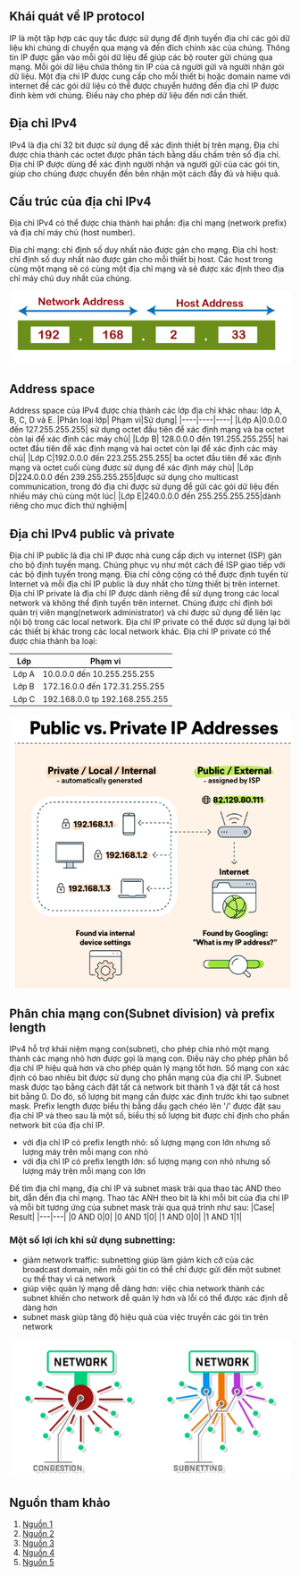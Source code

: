 ## Khái quát về IP protocol
IP là một tập hợp các quy tắc được sử dụng để định tuyến địa chỉ các gói dữ liệu khi chúng di chuyển qua mạng và đến đích chính xác của chúng. Thông tin IP được gắn vào mỗi gói dữ liệu để giúp các bộ router gửi chúng qua mạng. Mỗi gói dữ liệu chứa thông tin IP của cả người gửi và người nhận gói dữ liệu. Một địa chỉ IP được cung cấp cho mỗi thiết bị hoặc domain name với internet để các gói dữ liệu có thể được chuyển hướng đến địa chỉ IP được đính kèm với chúng. Điều này cho phép dữ liệu đến nơi cần thiết.
## Địa chỉ IPv4
IPv4 là địa chỉ 32 bit được sử dụng để xác định thiết bị trên mạng. Địa chỉ được chia thành các octet được phân tách bằng dấu chấm trên số địa chỉ. Địa chỉ IP được dùng để xác định người nhận và người gửi của các gói tin, giúp cho chúng được chuyển đến bên nhận một cách đầy đủ và hiệu quả.
## Cấu trúc của địa chỉ IPv4
Địa chỉ IPv4 có thể được chia thành hai phần: địa chỉ mạng (network prefix) và địa chỉ máy chủ (host number).

Địa chỉ mạng: chỉ định số duy nhất nào được gán cho mạng.
Địa chỉ host: chỉ định số duy nhất nào được gán cho mỗi thiết bị host. Các host trong cùng một mạng sẽ có cùng một địa chỉ mạng và sẽ được xác định theo địa chỉ máy chủ duy nhất của chúng.

![picstruct](./images/IPv4struct.png)

## Address space
Address space của IPv4 được chia thành các lớp địa chỉ khác nhau: lớp A, B, C, D và E.
|Phân loại lớp| Phạm vi|Sử dụng|
|----|----|----|
|Lớp A|0.0.0.0 đến 127.255.255.255| sử dụng octet đầu tiên để xác định mạng và ba octet còn lại để xác định các máy chủ|
|Lớp B| 128.0.0.0 đến 191.255.255.255| hai octet đầu tiên để xác định mạng và hai octet còn lại để xác định các máy chủ|
|Lớp C|192.0.0.0 đến 223.255.255.255| ba octet đầu tiên để xác định mạng và octet cuối cùng được sử dụng để xác định máy chủ|
|Lớp D|224.0.0.0 đến 239.255.255.255|được sử dụng cho multicast communication, trong đó địa chỉ được sử dụng để gửi các gói dữ liệu đến nhiều máy chủ cùng một lúc|
|Lớp E|240.0.0.0 đến 255.255.255.255|dành riêng cho mục đích thử nghiệm|

## Địa chỉ IPv4 public và private
Địa chỉ IP public là địa chỉ IP được nhà cung cấp dịch vụ internet (ISP) gán cho bộ định tuyến mạng. Chúng phục vụ như một cách để ISP giao tiếp với các bộ định tuyến trong mạng. Địa chỉ công cộng có thể được định tuyến từ Internet và mỗi địa chỉ IP public là duy nhất cho từng thiết bị trên internet.
Địa chỉ IP private là địa chỉ IP được dành riêng để sử dụng trong các local network và không thể định tuyến trên internet. Chúng được chỉ định bởi quản trị viên mạng(network administrator) và chỉ được sử dụng để liên lạc nội bộ trong các local network. Địa chỉ IP private có thể được sử dụng lại bởi các thiết bị khác trong các local network khác.
Địa chỉ IP private có thể được chia thành ba loại:

|Lớp|Phạm vi|
|----|---|
|Lớp A|10.0.0.0 đến 10.255.255.255|
|Lớp B|172.16.0.0 đến 172.31.255.255|
|Lớp C|192.168.0.0 tp 192.168.255.255|

![picpublic](images/publicvspriv.png)

## Phân chia mạng con(Subnet division) và prefix length 
IPv4 hỗ trợ khái niệm mạng con(subnet), cho phép chia nhỏ một mạng thành các mạng nhỏ hơn được gọi là mạng con. Điều này cho phép phân bổ địa chỉ IP hiệu quả hơn và cho phép quản lý mạng tốt hơn. Số mạng con xác định có bao nhiêu bit được sử dụng cho phần mạng của địa chỉ IP.
Subnet mask được tạo bằng cách đặt tất cả network bit thành 1 và đặt tất cả host bit bằng 0. Do đó, số lượng bit mạng cần được xác định trước khi tạo subnet mask.
Prefix length được biểu thị bằng dấu gạch chéo lên '/' được đặt sau địa chỉ IP và theo sau là một số, biểu thị số lượng bit được chỉ định cho phần network bit của địa chỉ IP.
+ với địa chỉ IP có prefix length nhỏ: số lượng mạng con lớn nhưng số lượng máy trên mỗi mạng con nhỏ
+ với địa chỉ IP có prefix length lớn: số lượng mạng con nhỏ nhưng số lượng máy trên mỗi mạng con lớn

Để tìm địa chỉ mạng, địa chỉ IP và subnet mask trải qua thao tác AND theo bit, dẫn đến địa chỉ mạng.
Thao tác ANH theo bit là khi mỗi bit của địa chỉ IP và mỗi bit tương ứng của subnet mask trải qua quá trình như sau:
|Case| Result|
|---|---|
|0 AND 0|0|
|0 AND 1|0|
|1 AND 0|0|
|1 AND 1|1|

### Một số lợi ích khi sử dụng subnetting:
- giảm network traffic: subnetting giúp làm giảm kích cỡ của các broadcast domain, nên mỗi gói tin có thể chỉ được gửi đến một subnet cụ thể thay vì cả network
- giúp việc quản lý mạng dễ dàng hơn: việc chia network thành các subnet khiến cho network dễ quản lý hơn và lỗi có thể được xác định dễ dàng hơn
- subnet mask giúp tăng độ hiệu quả của việc truyền các gói tin trên network 

![pic 1](images/subnetmask.png)

## Nguồn tham khảo
1. [Nguồn 1](https://www.avast.com/c-ip-address-public-vs-private)
2. [Nguồn 2](https://www.cloudns.net/blog/what-is-ipv4-everything-you-need-to-know/)
3. [Nguồn 3](https://www.javatpoint.com/ip-address-format-and-table)
4. [Nguồn 4](https://community.fs.com/blog/know-ip-address-and-subnet-mask.html)
5. [Nguồn 5](https://avinetworks.com/glossary/subnet-mask/)
